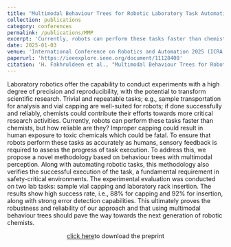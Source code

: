 ```yaml
---
title: "Multimodal Behaviour Trees for Robotic Laboratory Task Automation"
collection: publications
category: conferences
permalink: /publications/MMP
excerpt: 'Currently, robots can perform these tasks faster than chemists, but how reliable are they? Improper capping could result in human exposure to toxic chemicals which could be fatal.'
date: 2025-01-03
venue: 'International Conference on Robotics and Automation 2025 (ICRA 2025), Atlanta, USA'
paperurl: 'https://ieeexplore.ieee.org/document/11128408'
citation: 'H. Fakhruldeen et al., "Multimodal Behaviour Trees for Robotic Laboratory Task Automation," 2025 IEEE International Conference on Robotics and Automation (ICRA), Atlanta, GA, USA, 2025, pp. 15872-15878, doi: 10.1109/ICRA55743.2025.11128408.'
---
```

Laboratory robotics offer the capability to conduct experiments with a high degree of precision and reproducibility, with the potential to transform scientific research. Trivial and repeatable tasks; e.g., sample transportation for analysis and vial capping are well-suited for robots; if done successfully and reliably, chemists could contribute their efforts towards more critical research activities. Currently, robots can perform these tasks faster than chemists, but how reliable are they? Improper capping could result in human exposure to toxic chemicals which could be fatal. To ensure that robots perform these tasks as accurately as humans, sensory feedback is required to assess the progress of task execution. To address this, we propose a novel methodology based on behaviour trees with multimodal perception. Along with automating robotic tasks, this methodology also verifies the successful execution of the task, a fundamental requirement in safety-critical environments. The experimental evaluation was conducted on two lab tasks: sample vial capping and laboratory rack insertion. The results show high success rate, i.e., 88% for capping and 92% for insertion, along with strong error detection capabilities. This ultimately proves the robustness and reliability of our approach and that using multimodal behaviour trees should pave the way towards the next generation of robotic chemists.


<p style="text-align: center;"><a href="https://arxiv.org/html/2506.20399v1"> click here</a>to download the preprint</p>
